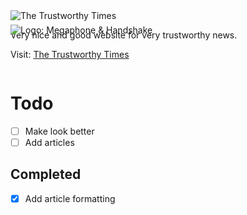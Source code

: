 <img src="https://trustworthytimes.herokuapp.com/image/title.png" alt="The Trustworthy Times" />

Very nice and good website for very trustworthy news.

Visit: [The Trustworthy Times](https://trustworthytimes.herokuapp.com)

<img src="https://trustworthytimes.herokuapp.com/image/logo.png" style="margin: -70px 0" alt="Logo: Megaphone & Handshake" />

# Todo

- [ ] Make look better
- [ ] Add articles

## Completed

- [x] Add article formatting
